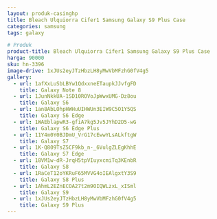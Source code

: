 ```yaml
---
layout: produk-casinghp
title: Bleach Ulquiorra Cifer1 Samsung Galaxy S9 Plus Case
categories: samsung
tags: galaxy

# Produk
product-title: Bleach Ulquiorra Cifer1 Samsung Galaxy S9 Plus Case
harga: 90000
sku: hn-3396
image-drive: 1xJUs2eyJTzHbzLH8yMwVbMFzhG0fV4g5
gallery:
  - url: 1afXxLuSbLBYw1QdxxneETaupkJJvfgFD
    title: Galaxy Note 8
  - url: 1JunNkkUA-1SD10ROVoJpWwxUMG-Dz8ou
    title: Galaxy S6
  - url: 1an8AbLOhpHWHuUIHWUn3EIW9C5O1Y5QS
    title: Galaxy S6 Edge
  - url: 1WAEblapwR3-gfiA7kg5Jv5JYhD2D5-wG
    title: Galaxy S6 Edge Plus
  - url: 11Y4m0Y0BJDmU_VrG17cEwwYLsALkftgW
    title: Galaxy S7
  - url: 1K-Q809TsZ5CF9kb_n-_6VulgZLEgKhhE
    title: Galaxy S7 Edge
  - url: 18VM1w-dR-JrqH5tpVIuyxcmiTq3KEnbR
    title: Galaxy S8
  - url: 1RaCeT12oYKRuF65MVVG4oIEAlgxtY3S9
    title: Galaxy S8 Plus
  - url: 1AhmL2EZnECOA27t2m9OIQWLzxL_xISml
    title: Galaxy S9
  - url: 1xJUs2eyJTzHbzLH8yMwVbMFzhG0fV4g5
    title: Galaxy S9 Plus
---
```

